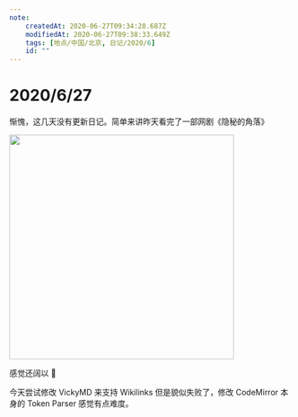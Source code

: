 ```yaml
---
note:
    createdAt: 2020-06-27T09:34:28.687Z
    modifiedAt: 2020-06-27T09:38:33.649Z
    tags: [地点/中国/北京, 日记/2020/6]
    id: ""
---
```

# 2020/6/27
惭愧，这几天没有更新日记。简单来讲昨天看完了一部网剧《隐秘的角落》

<img src="https://bkimg.cdn.bcebos.com/pic/b21c8701a18b87d6277f082261413f381f30e92457fe?x-bce-process=image/watermark,g_7,image_d2F0ZXIvYmFpa2UyNzI=,xp_5,yp_5" style="max-width: 100%;width: 400px;">

感觉还阔以 🌝 

今天尝试修改 VickyMD 来支持 Wikilinks 但是貌似失败了，修改 CodeMirror 本身的 Token Parser 感觉有点难度。  

